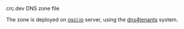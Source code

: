 crc.dev DNS zone file

The zone is deployed on [osci.io](https://osci.io) server, using the [dns4tenants](https://gitlab.com/osci/ansible-role-dns4tenants) system.
